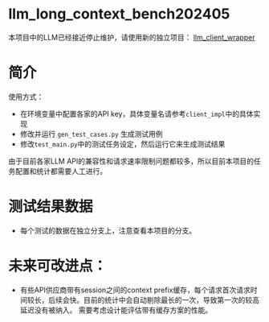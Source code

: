 # llm_long_context_bench202405

本项目中的LLM已经接近停止维护，请使用新的独立项目：
[llm_client_wrapper](https://github.com/SomeoneKong/llm_client_wrapper)

# 简介

使用方式：
* 在环境变量中配置各家的API key，具体变量名请参考`client_impl`中的具体实现
* 修改并运行 `gen_test_cases.py` 生成测试用例
* 修改`test_main.py`中的测试任务设定，然后运行它来生成测试结果

由于目前各家LLM API的兼容性和请求速率限制问题都较多，所以目前本项目的任务配置和统计都需要人工进行。


# 测试结果数据

* 每个测试的数据在独立分支上，注意查看本项目的分支。

# 未来可改进点：

* 有些API供应商带有session之间的context prefix缓存，每个请求首次请求时间较长，后续会快。目前的统计中会自动剔除最长的一次，导致第一次的较高延迟没有被纳入。
  需要考虑设计能评估带有缓存方案的性能。
